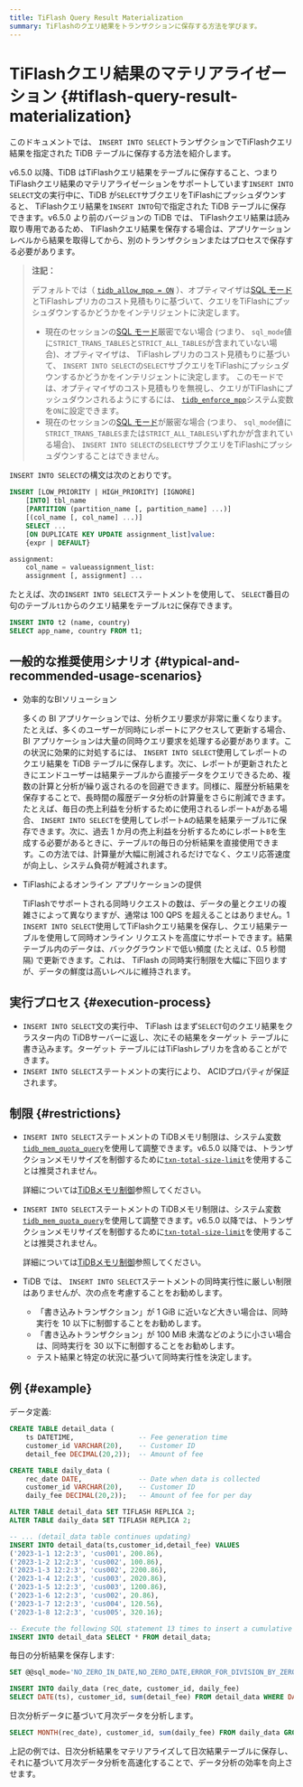```yaml
---
title: TiFlash Query Result Materialization
summary: TiFlashのクエリ結果をトランザクションに保存する方法を学びます。
---
```


# TiFlashクエリ結果のマテリアライゼーション {#tiflash-query-result-materialization}

このドキュメントでは、 `INSERT INTO SELECT`トランザクションでTiFlashクエリ結果を指定された TiDB テーブルに保存する方法を紹介します。

v6.5.0 以降、TiDB はTiFlashクエリ結果をテーブルに保存すること、つまりTiFlashクエリ結果のマテリアライゼーションをサポートしています`INSERT INTO SELECT`文の実行中に、TiDB が`SELECT`サブクエリをTiFlashにプッシュダウンすると、 TiFlashクエリ結果を`INSERT INTO`句で指定された TiDB テーブルに保存できます。v6.5.0 より前のバージョンの TiDB では、 TiFlashクエリ結果は読み取り専用であるため、 TiFlashクエリ結果を保存する場合は、アプリケーション レベルから結果を取得してから、別のトランザクションまたはプロセスで保存する必要があります。

> **注記：**
>
> デフォルトでは（ [`tidb_allow_mpp = ON`](/system-variables.md#tidb_allow_mpp-new-in-v50) ）、オプティマイザは[SQL モード](/sql-mode.md)とTiFlashレプリカのコスト見積もりに基づいて、クエリをTiFlashにプッシュダウンするかどうかをインテリジェントに決定します。
>
> -   現在のセッションの[SQL モード](/sql-mode.md)厳密でない場合 (つまり、 `sql_mode`値に`STRICT_TRANS_TABLES`と`STRICT_ALL_TABLES`が含まれていない場合)、オプティマイザは、 TiFlashレプリカのコスト見積もりに基づいて、 `INSERT INTO SELECT`の`SELECT`サブクエリをTiFlashにプッシュダウンするかどうかをインテリジェントに決定します。 このモードでは、オプティマイザのコスト見積もりを無視し、クエリがTiFlashにプッシュダウンされるようにするには、 [`tidb_enforce_mpp`](/system-variables.md#tidb_enforce_mpp-new-in-v51)システム変数を`ON`に設定できます。
> -   現在のセッションの[SQL モード](/sql-mode.md)が厳密な場合 (つまり、 `sql_mode`値に`STRICT_TRANS_TABLES`または`STRICT_ALL_TABLES`いずれかが含まれている場合)、 `INSERT INTO SELECT`の`SELECT`サブクエリをTiFlashにプッシュダウンすることはできません。

`INSERT INTO SELECT`の構文は次のとおりです。

```sql
INSERT [LOW_PRIORITY | HIGH_PRIORITY] [IGNORE]
    [INTO] tbl_name
    [PARTITION (partition_name [, partition_name] ...)]
    [(col_name [, col_name] ...)]
    SELECT ...
    [ON DUPLICATE KEY UPDATE assignment_list]value:
    {expr | DEFAULT}

assignment:
    col_name = valueassignment_list:
    assignment [, assignment] ...
```

たとえば、次の`INSERT INTO SELECT`ステートメントを使用して、 `SELECT`番目の句のテーブル`t1`からのクエリ結果をテーブル`t2`に保存できます。

```sql
INSERT INTO t2 (name, country)
SELECT app_name, country FROM t1;
```

## 一般的な推奨使用シナリオ {#typical-and-recommended-usage-scenarios}

-   効率的なBIソリューション

    多くの BI アプリケーションでは、分析クエリ要求が非常に重くなります。たとえば、多くのユーザーが同時にレポートにアクセスして更新する場合、BI アプリケーションは大量の同時クエリ要求を処理する必要があります。この状況に効果的に対処するには、 `INSERT INTO SELECT`使用してレポートのクエリ結果を TiDB テーブルに保存します。次に、レポートが更新されたときにエンドユーザーは結果テーブルから直接データをクエリできるため、複数の計算と分析が繰り返されるのを回避できます。同様に、履歴分析結果を保存することで、長時間の履歴データ分析の計算量をさらに削減できます。たとえば、毎日の売上利益を分析するために使用されるレポート`A`がある場合、 `INSERT INTO SELECT`を使用してレポート`A`の結果を結果テーブル`T`に保存できます。次に、過去 1 か月の売上利益を分析するためにレポート`B`を生成する必要があるときに、テーブル`T`の毎日の分析結果を直接使用できます。この方法では、計算量が大幅に削減されるだけでなく、クエリ応答速度が向上し、システム負荷が軽減されます。

-   TiFlashによるオンライン アプリケーションの提供

    TiFlashでサポートされる同時リクエストの数は、データの量とクエリの複雑さによって異なりますが、通常は 100 QPS を超えることはありません。1 `INSERT INTO SELECT`使用してTiFlashクエリ結果を保存し、クエリ結果テーブルを使用して同時オンライン リクエストを高度にサポートできます。結果テーブル内のデータは、バックグラウンドで低い頻度 (たとえば、0.5 秒間隔) で更新できます。これは、 TiFlash の同時実行制限を大幅に下回りますが、データの鮮度は高いレベルに維持されます。

## 実行プロセス {#execution-process}

-   `INSERT INTO SELECT`文の実行中、 TiFlash はまず`SELECT`句のクエリ結果をクラスター内の TiDBサーバーに返し、次にその結果をターゲット テーブルに書き込みます。ターゲット テーブルにはTiFlashレプリカを含めることができます。
-   `INSERT INTO SELECT`ステートメントの実行により、 ACIDプロパティが保証されます。

## 制限 {#restrictions}

<CustomContent platform="tidb">

-   `INSERT INTO SELECT`ステートメントの TiDBメモリ制限は、システム変数[`tidb_mem_quota_query`](/system-variables.md#tidb_mem_quota_query)を使用して調整できます。v6.5.0 以降では、トランザクションメモリサイズを制御するために[`txn-total-size-limit`](/tidb-configuration-file.md#txn-total-size-limit)を使用することは推奨されません。

    詳細については[TiDBメモリ制御](/configure-memory-usage.md)参照してください。

</CustomContent>

<CustomContent platform="tidb-cloud">

-   `INSERT INTO SELECT`ステートメントの TiDBメモリ制限は、システム変数[`tidb_mem_quota_query`](/system-variables.md#tidb_mem_quota_query)を使用して調整できます。v6.5.0 以降では、トランザクションメモリサイズを制御するために[`txn-total-size-limit`](https://docs.pingcap.com/tidb/stable/tidb-configuration-file#txn-total-size-limit)を使用することは推奨されません。

    詳細については[TiDBメモリ制御](https://docs.pingcap.com/tidb/stable/configure-memory-usage)参照してください。

</CustomContent>

-   TiDB では、 `INSERT INTO SELECT`ステートメントの同時実行性に厳しい制限はありませんが、次の点を考慮することをお勧めします。

    -   「書き込みトランザクション」が 1 GiB に近いなど大きい場合は、同時実行を 10 以下に制御することをお勧めします。
    -   「書き込みトランザクション」が 100 MiB 未満などのように小さい場合は、同時実行を 30 以下に制御することをお勧めします。
    -   テスト結果と特定の状況に基づいて同時実行性を決定します。

## 例 {#example}

データ定義:

```sql
CREATE TABLE detail_data (
    ts DATETIME,                -- Fee generation time
    customer_id VARCHAR(20),    -- Customer ID
    detail_fee DECIMAL(20,2));  -- Amount of fee

CREATE TABLE daily_data (
    rec_date DATE,              -- Date when data is collected
    customer_id VARCHAR(20),    -- Customer ID
    daily_fee DECIMAL(20,2));   -- Amount of fee for per day

ALTER TABLE detail_data SET TIFLASH REPLICA 2;
ALTER TABLE daily_data SET TIFLASH REPLICA 2;

-- ... (detail_data table continues updating)
INSERT INTO detail_data(ts,customer_id,detail_fee) VALUES
('2023-1-1 12:2:3', 'cus001', 200.86),
('2023-1-2 12:2:3', 'cus002', 100.86),
('2023-1-3 12:2:3', 'cus002', 2200.86),
('2023-1-4 12:2:3', 'cus003', 2020.86),
('2023-1-5 12:2:3', 'cus003', 1200.86),
('2023-1-6 12:2:3', 'cus002', 20.86),
('2023-1-7 12:2:3', 'cus004', 120.56),
('2023-1-8 12:2:3', 'cus005', 320.16);

-- Execute the following SQL statement 13 times to insert a cumulative total of 65,536 rows into the table.
INSERT INTO detail_data SELECT * FROM detail_data;
```

毎日の分析結果を保存します:

```sql
SET @@sql_mode='NO_ZERO_IN_DATE,NO_ZERO_DATE,ERROR_FOR_DIVISION_BY_ZERO';

INSERT INTO daily_data (rec_date, customer_id, daily_fee)
SELECT DATE(ts), customer_id, sum(detail_fee) FROM detail_data WHERE DATE(ts) > DATE('2023-1-1 12:2:3') GROUP BY DATE(ts), customer_id;
```

日次分析データに基づいて月次データを分析します。

```sql
SELECT MONTH(rec_date), customer_id, sum(daily_fee) FROM daily_data GROUP BY MONTH(rec_date), customer_id;
```

上記の例では、日次分析結果をマテリアライズして日次結果テーブルに保存し、それに基づいて月次データ分析を高速化することで、データ分析の効率を向上させます。

